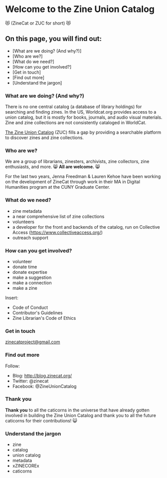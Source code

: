 # Welcome to the Zine Union Catalog 
:heart_eyes_cat: (ZineCat or ZUC for short) :heart_eyes_cat:  

## On this page, you will find out: 
* [What are we doing? (And why?)] 
* [Who are we?]
* [What do we need?]
* [How can you get involved?]
* [Get in touch]
* [Find out more]
* [Understand the jargon]

### What are we doing? (And why?)
There is no one central catalog (a database of library holdings) for searching and finding zines.  In the US, Worldcat.org provides access to a union catalog, but it is mostly for books, journals, and audio visual materials. Zine and zine collections are not consistently cataloged in WorldCat.	

[The Zine Union Catalog](http://zinecat.org/) (ZUC) fills a gap by providing a searchable platform to discover zines and zine collections.	

### Who are we?
We are a group of librarians, zinesters, archivists, zine collectors, zine enthusiasts, and more.  :smile_cat: **All are welcome.** :smile_cat: 

For the last two years, Jenna Freedman & Lauren Kehoe have been working on the development of ZineCat through work in their MA in Digital Humanities program at the CUNY Graduate Center.

### What do we need?
- zine metadata
- a near comprehensive list of zine collections
- volunteers 
- a developer for the front and backends of the catalog, run on Collective Access (https://www.collectiveaccess.org/)
- outreach support

### How can you get involved?
- volunteer
- donate time
- donate expertise
- make a suggestion
- make a connection
- make a zine

Insert: 
- Code of Conduct
- Contributor's Guidelines
- Zine Librarian's Code of Ethics 

### Get in touch
zinecatproject@gmail.com 

### Find out more
Follow:
- Blog: http://blog.zinecat.org/ 
- Twitter: @zinecat
- Facebook: @ZineUnionCatalog

### Thank you
**Thank you** to all the caticorns in the universe that have already gotten involved in building the Zine Union Catalog and thank you to all the future caticorns for their contributions! :smiley_cat:

### Understand the jargon
- zine
- catalog 
- union catalog 
- metadata 
- xZINECOREx
- caticorns
